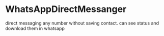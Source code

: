 # WhatsAppDirectMessanger
direct messaging any number without saving contact. can see status and download them in whatsapp
